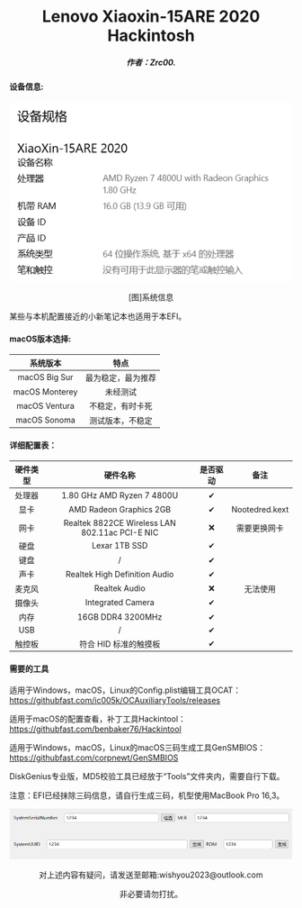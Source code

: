 <h1 align="Center">Lenovo Xiaoxin-15ARE 2020 Hackintosh</h1>



<h5 align = "Center">作者：Zrc00.</h5>

#### 设备信息:

![sysinfo](./img/sysinfo.png)

<p align="Center">[图]系统信息</p>

某些与本机配置接近的小新笔记本也适用于本EFI。

#### macOS版本选择:

|    系统版本    |        特点        |
| :------------: | :----------------: |
| macOS Big Sur  | 最为稳定，最为推荐 |
| macOS Monterey |      未经测试      |
| macOS Ventura  |  不稳定，有时卡死  |
|  macOS Sonoma  |  测试版本，不稳定  |

#### 详细配置表：

| 硬件类型 |                    硬件名称                    | 是否驱动 |      备注      |
| :------: | :--------------------------------------------: | :------: | :------------: |
|  处理器  |           1.80 GHz AMD Ryzen 7 4800U           |    ✔     |                |
|   显卡   |            AMD Radeon Graphics 2GB             |    ✔     | Nootedred.kext |
|   网卡   | Realtek 8822CE Wireless LAN 802.11ac PCI-E NIC |    ❌     |  需要更换网卡  |
|   硬盘   |                 Lexar 1TB SSD                  |    ✔     |                |
|   键盘   |                       /                        |    ✔     |                |
|   声卡   |         Realtek High Definition Audio          |    ✔     |                |
|  麦克风  |                 Realtek Audio                  |    ❌     |    无法使用    |
|  摄像头  |               Integrated Camera                |    ✔     |                |
|   内存   |               16GB DDR4 3200MHz                |    ✔     |                |
|   USB    |                       /                        |    ✔     |                |
|  触控板  |             符合 HID 标准的触摸板              |    ✔     |                |

#### 需要的工具

适用于Windows，macOS，Linux的Config.plist编辑工具OCAT：https://githubfast.com/ic005k/OCAuxiliaryTools/releases

适用于macOS的配置查看，补丁工具Hackintool：https://githubfast.com/benbaker76/Hackintool

适用于Windows，macOS，Linux的macOS三码生成工具GenSMBIOS：https://githubfast.com/corpnewt/GenSMBIOS

DiskGenius专业版，MD5校验工具已经放于“Tools”文件夹内，需要自行下载。

注意：EFI已经抹除三码信息，请自行生成三码，机型使用MacBook Pro 16,3。

![threema](./img/threema.png)
<p align="Center">对上述内容有疑问，请发送至邮箱:wishyou2023@outlook.com</p>
<p align="Center">非必要请勿打扰。</p>
